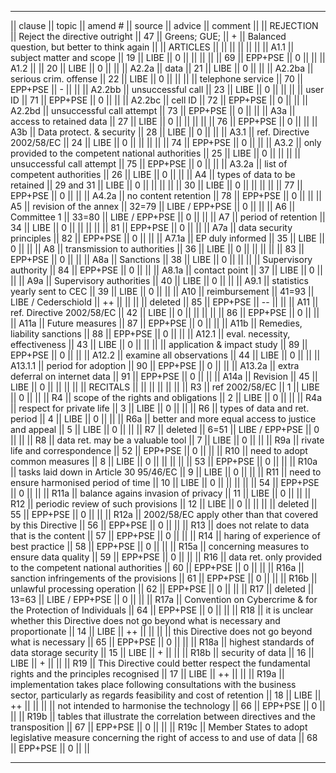 ------------------------------------------------------------------------

\|\| clause \|\| topic \|\| amend \# \|\| source \|\| advice \|\|
comment \|\| \|\| REJECTION \|\| Reject the directive outright \|\| 47
\|\| Greens; GUE; \|\| + \|\| Balanced question, but better to think
again \|\| \|\| ARTICLES \|\| \|\| \|\| \|\| \|\| \|\| \|\| A1.1 \|\|
subject matter and scope \|\| 19 \|\| LIBE \|\| 0 \|\| \|\| \|\| \|\|
\|\| 69 \|\| EPP+PSE \|\| 0 \|\| \|\| \|\| A1.2 \|\| \|\| 20 \|\| LIBE
\|\| 0 \|\| \|\| \|\| A2.2a \|\| data \|\| 21 \|\| LIBE \|\| 0 \|\| \|\|
\|\| A2.2ba \|\| serious crim. offense \|\| 22 \|\| LIBE \|\| 0 \|\|
\|\| \|\| \|\| telephone service \|\| 70 \|\| EPP+PSE \|\| - \|\| \|\|
\|\| A2.2bb \|\| unsuccessful call \|\| 23 \|\| LIBE \|\| 0 \|\| \|\|
\|\| \|\| user ID \|\| 71 \|\| EPP+PSE \|\| 0 \|\| \|\| \|\| A2.2bc \|\|
cell ID \|\| 72 \|\| EPP+PSE \|\| 0 \|\| \|\| \|\| A2.2bd \|\|
unsuccessful call attempt \|\| 73 \|\| EPP+PSE \|\| 0 \|\| \|\| \|\| A3a
\|\| access to retained data \|\| 27 \|\| LIBE \|\| 0 \|\| \|\| \|\|
\|\| \|\| 76 \|\| EPP+PSE \|\| 0 \|\| \|\| \|\| A3b \|\| Data protect. &
security \|\| 28 \|\| LIBE \|\| 0 \|\| \|\| \|\| A3.1 \|\| ref.
Directive 2002/58/EC \|\| 24 \|\| LIBE \|\| 0 \|\| \|\| \|\| \|\| \|\|
74 \|\| EPP+PSE \|\| 0 \|\| \|\| \|\| A3.2 \|\| only provided to the
competent national authorities \|\| 25 \|\| LIBE \|\| 0 \|\| \|\| \|\|
\|\| unsuccessful call attempt \|\| 75 \|\| EPP+PSE \|\| 0 \|\| \|\|
\|\| A3.2a \|\| list of competent authorities \|\| 26 \|\| LIBE \|\| 0
\|\| \|\| \|\| A4 \|\| types of data to be retained \|\| 29 and 31 \|\|
LIBE \|\| 0 \|\| \|\| \|\| \|\| \|\| 30 \|\| LIBE \|\| 0 \|\| \|\| \|\|
\|\| \|\| 77 \|\| EPP+PSE \|\| 0 \|\| \|\| \|\| A4.2a \|\| no content
retention \|\| 78 \|\| EPP+PSE \|\| 0 \|\| \|\| \|\| A5 \|\| revision of
the annex \|\| 32=79 \|\| LIBE / EPP+PSE \|\| 0 \|\| \|\| \|\| A6 \|\|
Committee 1 \|\| 33=80 \|\| LIBE / EPP+PSE \|\| 0 \|\| \|\| \|\| A7 \|\|
period of retention \|\| 34 \|\| LIBE \|\| 0 \|\| \|\| \|\| \|\| \|\| 81
\|\| EPP+PSE \|\| 0 \|\| \|\| \|\| A7a \|\| data security principles
\|\| 82 \|\| EPP+PSE \|\| 0 \|\| \|\| \|\| A7.1a \|\| EP duly informed
\|\| 35 \|\| LIBE \|\| 0 \|\| \|\| \|\| A8 \|\| transmission to
authorities \|\| 36 \|\| LIBE \|\| 0 \|\| \|\| \|\| \|\| \|\| 83 \|\|
EPP+PSE \|\| 0 \|\| \|\| \|\| A8a \|\| Sanctions \|\| 38 \|\| LIBE \|\|
0 \|\| \|\| \|\| \|\| Supervisory authority \|\| 84 \|\| EPP+PSE \|\| 0
\|\| \|\| \|\| A8.1a \|\| contact point \|\| 37 \|\| LIBE \|\| 0 \|\|
\|\| \|\| A9a \|\| Supervisory authorities \|\| 40 \|\| LIBE \|\| 0 \|\|
\|\| \|\| A9.1 \|\| statistics yearly sent to CEC \|\| 39 \|\| LIBE \|\|
0 \|\| \|\| \|\| A10 \|\| reimbursement \|\| 41=93 \|\| LIBE /
Cederschiold \|\| ++ \|\| \|\| \|\| \|\| deleted \|\| 85 \|\| EPP+PSE
\|\| \-- \|\| \|\| \|\| A11 \|\| ref. Directive 2002/58/EC \|\| 42 \|\|
LIBE \|\| 0 \|\| \|\| \|\| \|\| \|\| 86 \|\| EPP+PSE \|\| 0 \|\| \|\|
\|\| A11a \|\| Future measures \|\| 87 \|\| EPP+PSE \|\| 0 \|\| \|\|
\|\| A11b \|\| Remedies, liability sanctions \|\| 88 \|\| EPP+PSE \|\| 0
\|\| \|\| \|\| A12.1 \|\| eval. necessity, effectiveness \|\| 43 \|\|
LIBE \|\| 0 \|\| \|\| \|\| \|\| application & impact study \|\| 89 \|\|
EPP+PSE \|\| 0 \|\| \|\| \|\| A12.2 \|\| examine all observations \|\|
44 \|\| LIBE \|\| 0 \|\| \|\| \|\| A13.1.1 \|\| period for adoption \|\|
90 \|\| EPP+PSE \|\| 0 \|\| \|\| \|\| A13.2a \|\| extra deferral on
internet data \|\| 91 \|\| EPP+PSE \|\| 0 \|\| \|\| \|\| A14a \|\|
Revision \|\| 45 \|\| LIBE \|\| 0 \|\| \|\| \|\| \|\| \|\| RECITALS \|\|
\|\| \|\| \|\| \|\| \|\| \|\| R3 \|\| ref 2002/58/EC \|\| 1 \|\| LIBE
\|\| 0 \|\| \|\| \|\| R4 \|\| scope of the rights and obligations \|\| 2
\|\| LIBE \|\| 0 \|\| \|\| \|\| R4a \|\| respect for private life \|\| 3
\|\| LIBE \|\| 0 \|\| \|\| \|\| R6 \|\| types of data and ret. period
\|\| 4 \|\| LIBE \|\| 0 \|\| \|\| \|\| R6a \|\| better and more equal
access to justice and appeal \|\| 5 \|\| LIBE \|\| 0 \|\| \|\| \|\| R7
\|\| deleted \|\| 6=51 \|\| LIBE / EPP+PSE \|\| 0 \|\| \|\| \|\| R8 \|\|
data ret. may be a valuable tool \|\| 7 \|\| LIBE \|\| 0 \|\| \|\| \|\|
R9a \|\| rivate life and correspondence \|\| 52 \|\| EPP+PSE \|\| 0 \|\|
\|\| \|\| R10 \|\| need to adopt common measures \|\| 8 \|\| LIBE \|\| 0
\|\| \|\| \|\| \|\| \|\| 53 \|\| EPP+PSE \|\| 0 \|\| \|\| \|\| R10a \|\|
tasks laid down in Article 30 95/46/EC \|\| 9 \|\| LIBE \|\| 0 \|\| \|\|
\|\| R11 \|\| need to ensure harmonised period of time \|\| 10 \|\| LIBE
\|\| 0 \|\| \|\| \|\| \|\| \|\| 54 \|\| EPP+PSE \|\| 0 \|\| \|\| \|\|
R11a \|\| balance agains invasion of privacy \|\| 11 \|\| LIBE \|\| 0
\|\| \|\| \|\| R12 \|\| periodic review of such provisions \|\| 12 \|\|
LIBE \|\| 0 \|\| \|\| \|\| \|\| deleted \|\| 55 \|\| EPP+PSE \|\| 0 \|\|
\|\| \|\| R12a \|\| 2002/58/EC apply other than that covered by this
Directive \|\| 56 \|\| EPP+PSE \|\| 0 \|\| \|\| \|\| R13 \|\| does not
relate to data that is the content \|\| 57 \|\| EPP+PSE \|\| 0 \|\| \|\|
\|\| R14 \|\| haring of experience of best practice \|\| 58 \|\| EPP+PSE
\|\| 0 \|\| \|\| \|\| R15a \|\| concerning measures to ensure data
quality \|\| 59 \|\| EPP+PSE \|\| 0 \|\| \|\| \|\| R16 \|\| data ret.
only provided to the competent national authorities \|\| 60 \|\| EPP+PSE
\|\| 0 \|\| \|\| \|\| R16a \|\| sanction infringements of the provisions
\|\| 61 \|\| EPP+PSE \|\| 0 \|\| \|\| \|\| R16b \|\| unlawful processing
operation \|\| 62 \|\| EPP+PSE \|\| 0 \|\| \|\| \|\| R17 \|\| deleted
\|\| 13=63 \|\| LIBE / EPP+PSE \|\| 0 \|\| \|\| \|\| R17a \|\|
Convention on Cybercrime & for the Protection of Individuals \|\| 64
\|\| EPP+PSE \|\| 0 \|\| \|\| \|\| R18 \|\| it is unclear whether this
Directive does not go beyond what is necessary and proportionate \|\| 14
\|\| LIBE \|\| ++ \|\| \|\| \|\| \|\| this Directive does not go beyond
what is necessary \|\| 65 \|\| EPP+PSE \|\| 0 \|\| \|\| \|\| R18a \|\|
highest standards of data storage security \|\| 15 \|\| LIBE \|\| + \|\|
\|\| \|\| R18b \|\| security of data \|\| 16 \|\| LIBE \|\| + \|\| \|\|
\|\| R19 \|\| This Directive could better respect the fundamental rights
and the principles recognised \|\| 17 \|\| LIBE \|\| ++ \|\| \|\| \|\|
R19a \|\| implementation takes place following consultations with the
business sector, particularly as regards feasibility and cost of
retention \|\| 18 \|\| LIBE \|\| ++ \|\| \|\| \|\| \|\| not intended to
harmonise the technology \|\| 66 \|\| EPP+PSE \|\| 0 \|\| \|\| \|\| R19b
\|\| tables that illustrate the correlation between directives and the
transposition \|\| 67 \|\| EPP+PSE \|\| 0 \|\| \|\| \|\| R19c \|\|
Member States to adopt legislative measure concerning the right of
access to and use of data \|\| 68 \|\| EPP+PSE \|\| 0 \|\| \|\|

------------------------------------------------------------------------
